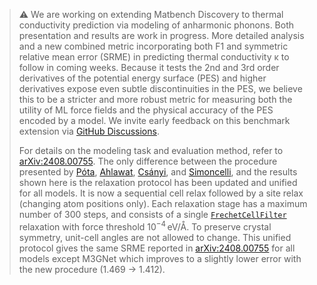 > ⚠️ We are working on extending Matbench Discovery to thermal conductivity prediction via modeling of anharmonic phonons.
> Both presentation and results are work in progress.
> More detailed analysis and a new combined metric incorporating both F1 and symmetric relative mean error (SRME) in predicting thermal conductivity κ to follow in coming weeks.
> Because it tests the 2nd and 3rd order derivatives of the potential energy surface (PES) and higher derivatives expose even subtle discontinuities in the PES, we believe this to be a stricter and more robust metric for measuring both the utility of ML force fields and the physical accuracy of the PES encoded by a model.
> We invite early feedback on this benchmark extension via [GitHub Discussions](https://github.com/janosh/matbench-discovery/discussions).
>
> For details on the modeling task and evaluation method, refer to [arXiv:2408.00755](https://arxiv.org/abs/2408.00755).
> The only difference between the procedure presented by [Póta](https://tcm.phy.cam.ac.uk/profiles/bp443/), [Ahlawat](https://tcm.phy.cam.ac.uk/profiles/pa483), [Csányi](https://eng.cam.ac.uk/profiles/gc121), and [Simoncelli](https://tcm.phy.cam.ac.uk/profiles/ms2855), and the results shown here is the relaxation protocol has been updated and unified for all models.
> It is now a sequential cell relax followed by a site relax (changing atom positions only). Each relaxation stage has a maximum number of 300 steps, and consists of a single [`FrechetCellFilter`](https://gitlab.com/ase/ase/-/blob/e65782af/ase/filters.py#L495) relaxation with force threshold $10^{-4} \, \text{eV/Å}$. To preserve crystal symmetry, unit-cell angles are not allowed to change. This unified protocol gives the same SRME reported in [arXiv:2408.00755](https://arxiv.org/abs/2408.00755) for all models except M3GNet which improves to a slightly lower error with the new procedure (1.469 → 1.412).
